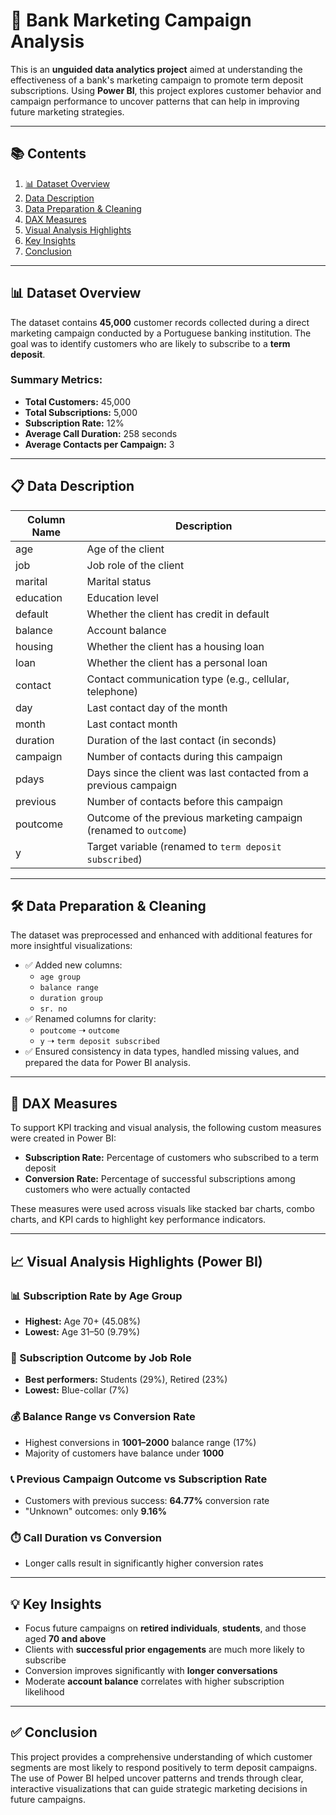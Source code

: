 # 💼 Bank Marketing Campaign Analysis

This is an **unguided data analytics project** aimed at understanding the effectiveness of a bank's marketing campaign to promote term deposit subscriptions. Using **Power BI**, this project explores customer behavior and campaign performance to uncover patterns that can help in improving future marketing strategies.

---

## 📚 Contents

1. [📊 Dataset Overview](#dataset-overview)  
2. [Data Description](#data-description)  
3. [Data Preparation & Cleaning](#data-preparation--cleaning)  
4. [DAX Measures](#dax-measures)  
5. [Visual Analysis Highlights](#visual-analysis-highlights)  
6. [Key Insights](#key-insights)  
7. [Conclusion](#conclusion)

---

## 📊 Dataset Overview

The dataset contains **45,000** customer records collected during a direct marketing campaign conducted by a Portuguese banking institution. The goal was to identify customers who are likely to subscribe to a **term deposit**.

### Summary Metrics:
- **Total Customers:** 45,000  
- **Total Subscriptions:** 5,000  
- **Subscription Rate:** 12%  
- **Average Call Duration:** 258 seconds  
- **Average Contacts per Campaign:** 3  

---

## 📋 Data Description

| Column Name                | Description                                                                 |
|---------------------------|-----------------------------------------------------------------------------|
| age                       | Age of the client                                                           |
| job                       | Job role of the client                                                      |
| marital                   | Marital status                                                              |
| education                 | Education level                                                             |
| default                   | Whether the client has credit in default                                    |
| balance                   | Account balance                                                             |
| housing                   | Whether the client has a housing loan                                       |
| loan                      | Whether the client has a personal loan                                      |
| contact                   | Contact communication type (e.g., cellular, telephone)                      |
| day                       | Last contact day of the month                                               |
| month                     | Last contact month                                                          |
| duration                  | Duration of the last contact (in seconds)                                   |
| campaign                  | Number of contacts during this campaign                                     |
| pdays                     | Days since the client was last contacted from a previous campaign           |
| previous                  | Number of contacts before this campaign                                     |
| poutcome                  | Outcome of the previous marketing campaign (renamed to `outcome`)           |
| y                         | Target variable (renamed to `term deposit subscribed`)                      |

---

## 🛠️ Data Preparation & Cleaning

The dataset was preprocessed and enhanced with additional features for more insightful visualizations:

- ✅ Added new columns:
  - `age group`
  - `balance range`
  - `duration group`
  - `sr. no`
- ✅ Renamed columns for clarity:
  - `poutcome` ➝ `outcome`
  - `y` ➝ `term deposit subscribed`
- ✅ Ensured consistency in data types, handled missing values, and prepared the data for Power BI analysis.

---

## 📐 DAX Measures

To support KPI tracking and visual analysis, the following custom measures were created in Power BI:

- **Subscription Rate:** Percentage of customers who subscribed to a term deposit  
- **Conversion Rate:** Percentage of successful subscriptions among customers who were actually contacted

These measures were used across visuals like stacked bar charts, combo charts, and KPI cards to highlight key performance indicators.

---

## 📈 Visual Analysis Highlights (Power BI)

### 📊 Subscription Rate by Age Group
- **Highest:** Age 70+ (45.08%)  
- **Lowest:** Age 31–50 (9.79%)

### 💼 Subscription Outcome by Job Role
- **Best performers:** Students (29%), Retired (23%)  
- **Lowest:** Blue-collar (7%)

### 💰 Balance Range vs Conversion Rate
- Highest conversions in **1001–2000** balance range (17%)  
- Majority of customers have balance under **1000**

### 📞 Previous Campaign Outcome vs Subscription Rate
- Customers with previous success: **64.77%** conversion rate  
- "Unknown" outcomes: only **9.16%**

### ⏱️ Call Duration vs Conversion
- Longer calls result in significantly higher conversion rates

---

## 💡 Key Insights

- Focus future campaigns on **retired individuals**, **students**, and those aged **70 and above**
- Clients with **successful prior engagements** are much more likely to subscribe
- Conversion improves significantly with **longer conversations**
- Moderate **account balance** correlates with higher subscription likelihood

---

## ✅ Conclusion

This project provides a comprehensive understanding of which customer segments are most likely to respond positively to term deposit campaigns. The use of Power BI helped uncover patterns and trends through clear, interactive visualizations that can guide strategic marketing decisions in future campaigns.
